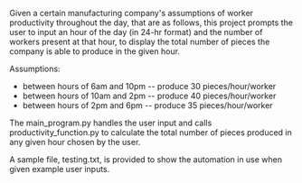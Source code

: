 Given a certain manufacturing company's assumptions of worker productivity throughout the day, that are as follows, this project prompts the user to input an hour of the day (in 24-hr format) and the number of workers present at that hour, to display the total number of pieces the company is able to produce in the given hour.

Assumptions:
- between hours of 6am and 10pm -- produce 30 pieces/hour/worker
- between hours of 10am and 2pm -- produce 40 pieces/hour/worker
- between hours of 2pm and 6pm -- produce 35 pieces/hour/worker

The main_program.py handles the user input and calls productivity_function.py to calculate the total number of pieces produced in any given hour chosen by the user.

A sample file, testing.txt, is provided to show the automation in use when given example user inputs.
